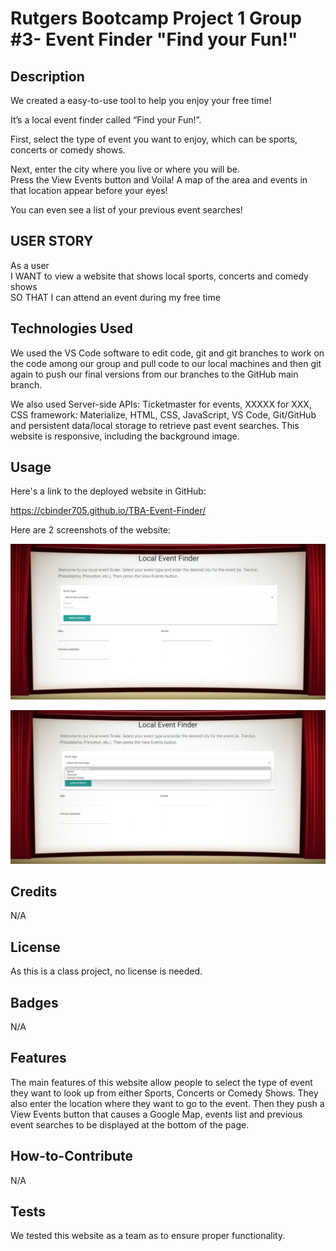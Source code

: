 # Rutgers Bootcamp Project 1 Group #3- Event Finder "Find your Fun!"

## Description

We created a easy-to-use tool to help you enjoy your free time!

It’s a local event finder called “Find your Fun!”.  

First, select the type of event you want to enjoy, which can be sports, concerts or comedy shows.

Next, enter the city where you live or where you will be.  
Press the View Events button and Voila!  A map of the area and events in that location appear before your eyes!

You can even see a list of your previous event searches!


## USER STORY

As a user<br>
I WANT to view a website that shows local sports, concerts and comedy shows<br>
SO THAT I can attend an event during my free time<br>

## Technologies Used

We used the VS Code software to edit code, git and git branches to work on the code among our group and pull code to our local machines and then git again to push our final versions from our branches to the GitHub main branch.  

We also used Server-side APIs: Ticketmaster for events, XXXXX for XXX, CSS framework: Materialize, HTML, CSS, JavaScript, VS Code, Git/GitHub and persistent data/local storage to retrieve past event searches.  This website is responsive, including the background image.

## Usage

Here's a link to the deployed website in GitHub:

https://cbinder705.github.io/TBA-Event-Finder/

Here are 2 screenshots of the website:
    
![website-image](assets/images/event-finder-screen-capture.jpg)
    
![website-image](assets/images/event-finder-screen-capture-with-types.jpg)
    
## Credits
N/A

## License

As this is a class project, no license is needed.

## Badges

N/A

## Features

The main features of this website allow people to select the type of event they want to look up from either Sports, Concerts or Comedy Shows.  They also enter the location where they want to go to the event.  Then they push a View Events button that causes a Google Map, events list and previous event searches to be displayed at the bottom of the page.

## How-to-Contribute

N/A

## Tests

We tested this website as a team as to ensure proper functionality.
